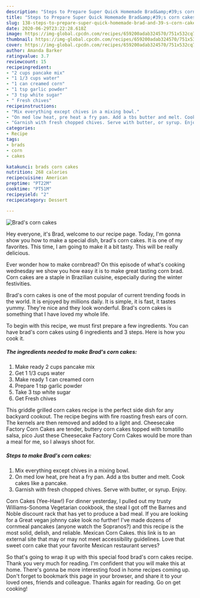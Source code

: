 ```yaml
---
description: "Steps to Prepare Super Quick Homemade Brad&amp;#39;s corn cakes"
title: "Steps to Prepare Super Quick Homemade Brad&amp;#39;s corn cakes"
slug: 138-steps-to-prepare-super-quick-homemade-brad-and-39-s-corn-cakes
date: 2020-06-29T23:22:28.618Z
image: https://img-global.cpcdn.com/recipes/659200adab324570/751x532cq70/brads-corn-cakes-recipe-main-photo.jpg
thumbnail: https://img-global.cpcdn.com/recipes/659200adab324570/751x532cq70/brads-corn-cakes-recipe-main-photo.jpg
cover: https://img-global.cpcdn.com/recipes/659200adab324570/751x532cq70/brads-corn-cakes-recipe-main-photo.jpg
author: Amanda Barker
ratingvalue: 3.7
reviewcount: 15
recipeingredient:
- "2 cups pancake mix"
- "1 1/3 cups water"
- "1 can creamed corn"
- "1 tsp garlic powder"
- "3 tsp white sugar"
- " Fresh chives"
recipeinstructions:
- "Mix everything except chives in a mixing bowl."
- "On med low heat, pre heat a fry pan. Add a tbs butter and melt. Cook cakes like a pancake."
- "Garnish with fresh chopped chives. Serve with butter, or syrup. Enjoy."
categories:
- Recipe
tags:
- brads
- corn
- cakes

katakunci: brads corn cakes 
nutrition: 268 calories
recipecuisine: American
preptime: "PT22M"
cooktime: "PT51M"
recipeyield: "2"
recipecategory: Dessert

---
```



![Brad&#39;s corn cakes](https://img-global.cpcdn.com/recipes/659200adab324570/751x532cq70/brads-corn-cakes-recipe-main-photo.jpg)

Hey everyone, it's Brad, welcome to our recipe page. Today, I'm gonna show you how to make a special dish, brad&#39;s corn cakes. It is one of my favorites. This time, I am going to make it a bit tasty. This will be really delicious.

Ever wonder how to make cornbread? On this episode of what&#39;s cooking wednesday we show you how easy it is to make great tasting corn brad. Corn cakes are a staple in Brazilian cuisine, especially during the winter festivities.

Brad&#39;s corn cakes is one of the most popular of current trending foods in the world. It is enjoyed by millions daily. It is simple, it is fast, it tastes yummy. They're nice and they look wonderful. Brad&#39;s corn cakes is something that I have loved my whole life.


To begin with this recipe, we must first prepare a few ingredients. You can have brad&#39;s corn cakes using 6 ingredients and 3 steps. Here is how you cook it.

<!--inarticleads1-->

##### The ingredients needed to make Brad&#39;s corn cakes:

1. Make ready 2 cups pancake mix
1. Get 1 1/3 cups water
1. Make ready 1 can creamed corn
1. Prepare 1 tsp garlic powder
1. Take 3 tsp white sugar
1. Get  Fresh chives


This griddle grilled corn cakes recipe is the perfect side dish for any backyard cookout. The recipe begins with fire roasting fresh ears of corn. The kernels are then removed and added to a light and. Cheesecake Factory Corn Cakes are tender, buttery corn cakes topped with tomatillo salsa, pico Just these Cheesecake Factory Corn Cakes would be more than a meal for me, so I always shoot for. 

<!--inarticleads2-->

##### Steps to make Brad&#39;s corn cakes:

1. Mix everything except chives in a mixing bowl.
1. On med low heat, pre heat a fry pan. Add a tbs butter and melt. Cook cakes like a pancake.
1. Garnish with fresh chopped chives. Serve with butter, or syrup. Enjoy.


Corn Cakes (Yee-Haw!) For dinner yesterday, I pulled out my trusty Williams-Sonoma Vegetarian cookbook, the steal I got off the Barnes and Noble discount rack that has yet to produce a bad meal. If you are looking for a Great vegan johnny cake look no further! I&#39;ve made dozens of cornmeal pancakes (anyone watch the Sopranos?) and this recipe is the most solid, delish, and reliable. Mexican Corn Cakes. this link is to an external site that may or may not meet accessibility guidelines. Love that sweet corn cake that your favorite Mexican restaurant serves? 

So that's going to wrap it up with this special food brad&#39;s corn cakes recipe. Thank you very much for reading. I'm confident that you will make this at home. There's gonna be more interesting food in home recipes coming up. Don't forget to bookmark this page in your browser, and share it to your loved ones, friends and colleague. Thanks again for reading. Go on get cooking!
